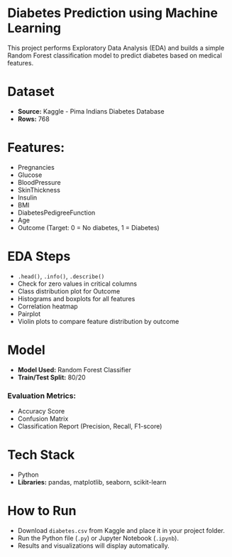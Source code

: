 # Diabetes Prediction using Machine Learning

This project performs Exploratory Data Analysis (EDA) and builds a simple Random Forest classification model to predict diabetes based on medical features.

# Dataset
- **Source:** Kaggle - Pima Indians Diabetes Database  
- **Rows:** 768  

# Features:
- Pregnancies  
- Glucose  
- BloodPressure  
- SkinThickness  
- Insulin  
- BMI  
- DiabetesPedigreeFunction  
- Age  
- Outcome (Target: 0 = No diabetes, 1 = Diabetes)  

# EDA Steps
- `.head()`, `.info()`, `.describe()`  
- Check for zero values in critical columns  
- Class distribution plot for Outcome  
- Histograms and boxplots for all features  
- Correlation heatmap  
- Pairplot  
- Violin plots to compare feature distribution by outcome  

# Model
- **Model Used:** Random Forest Classifier  
- **Train/Test Split:** 80/20  

### Evaluation Metrics:
- Accuracy Score  
- Confusion Matrix  
- Classification Report (Precision, Recall, F1-score)  

# Tech Stack
- Python  
- **Libraries:** pandas, matplotlib, seaborn, scikit-learn  

# How to Run
- Download `diabetes.csv` from Kaggle and place it in your project folder.  
- Run the Python file (`.py`) or Jupyter Notebook (`.ipynb`).  
- Results and visualizations will display automatically.  
